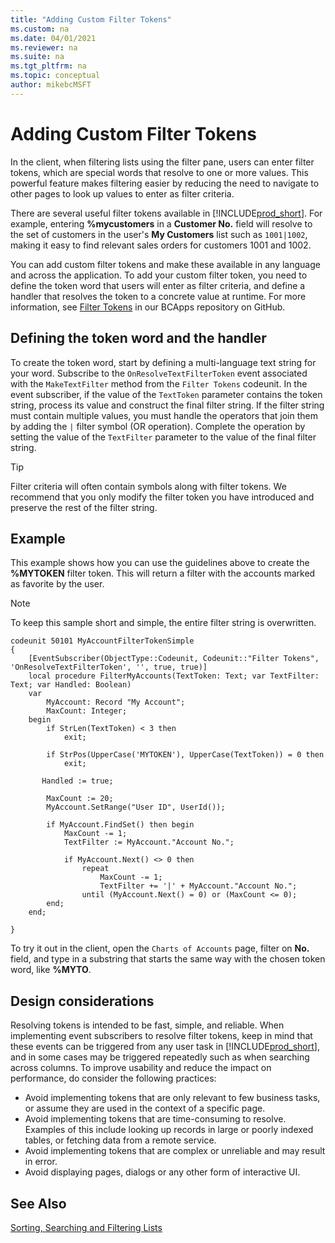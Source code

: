 ```yaml
---
title: "Adding Custom Filter Tokens"
ms.custom: na
ms.date: 04/01/2021
ms.reviewer: na
ms.suite: na
ms.tgt_pltfrm: na
ms.topic: conceptual
author: mikebcMSFT
---
```


# Adding Custom Filter Tokens

In the client, when filtering lists using the filter pane, users can enter filter tokens, which are special words that resolve to one or more values. This powerful feature makes filtering easier by reducing the need to navigate to other pages to look up values to enter as filter criteria.

There are several useful filter tokens available in [!INCLUDE[prod_short](../developer/includes/prod_short.md)]. For example, entering **%mycustomers** in a **Customer No.** field will resolve to the set of customers in the user's **My Customers** list such as `1001|1002`, making it easy to find relevant sales orders for customers 1001 and 1002.

You can add custom filter tokens and make these available in any language and across the application. To add your custom filter token, you need to define the token word that users will enter as filter criteria, and define a handler that resolves the token to a concrete value at runtime. For more information, see [Filter Tokens](https://github.com/microsoft/BCApps/tree/main/src/System%20Application/App/Filter%20Tokens) in our BCApps repository on GitHub.

## Defining the token word and the handler

To create the token word, start by defining a multi-language text string for your word. Subscribe to the `OnResolveTextFilterToken` event associated with the `MakeTextFilter` method from the `Filter Tokens` codeunit.
In the event subscriber, if the value of the `TextToken` parameter contains the token string, process its value and construct the final filter string. If the filter string must contain multiple values, you must handle the operators that join them by adding the `|` filter symbol (OR operation). Complete the operation by setting the value of the `TextFilter` parameter to the value of the final filter string.

> [!TIP]  
> Filter criteria will often contain symbols along with filter tokens. We recommend that you only modify the filter token you have introduced and preserve the rest of the filter string.

## Example

This example shows how you can use the guidelines above to create the **%MYTOKEN** filter token. This will return a filter with the accounts marked as favorite by the user.

> [!NOTE]  
> To keep this sample short and simple, the entire filter string is overwritten.

```AL
codeunit 50101 MyAccountFilterTokenSimple
{
    [EventSubscriber(ObjectType::Codeunit, Codeunit::"Filter Tokens", 'OnResolveTextFilterToken', '', true, true)]
    local procedure FilterMyAccounts(TextToken: Text; var TextFilter: Text; var Handled: Boolean)
    var
        MyAccount: Record "My Account";
        MaxCount: Integer;
    begin
        if StrLen(TextToken) < 3 then
            exit;

        if StrPos(UpperCase('MYTOKEN'), UpperCase(TextToken)) = 0 then
            exit;

       Handled := true;

        MaxCount := 20;
        MyAccount.SetRange("User ID", UserId());

        if MyAccount.FindSet() then begin
            MaxCount -= 1;
            TextFilter := MyAccount."Account No.";

            if MyAccount.Next() <> 0 then
                repeat
                    MaxCount -= 1;
                    TextFilter += '|' + MyAccount."Account No.";
                until (MyAccount.Next() = 0) or (MaxCount <= 0);
        end;
    end;

}

```
To try it out in the client, open the `Charts of Accounts` page, filter on **No.** field, and type in a substring that starts the same way with the chosen token word, like **%MYTO**.

<!--
## Filter token example
This example extends the application with a new token word "%mysalesperson" representing my salesperson code as defined in the user table.
-->

## Design considerations

Resolving tokens is intended to be fast, simple, and reliable. When implementing event subscribers to resolve filter tokens, keep in mind that these events can be triggered from any user task in [!INCLUDE[prod_short](../developer/includes/prod_short.md)], and in some cases may be triggered repeatedly such as when searching across columns. To improve usability and reduce the impact on performance, do consider the following practices:

 - Avoid implementing tokens that are only relevant to few business tasks, or assume they are used in the context of a specific page.
 - Avoid implementing tokens that are time-consuming to resolve. Examples of this include looking up records in large or poorly indexed tables, or fetching data from a remote service.
 - Avoid implementing tokens that are complex or unreliable and may result in error.
 - Avoid displaying pages, dialogs or any other form of interactive UI.


## See Also

[Sorting, Searching and Filtering Lists](/dynamics365/business-central/ui-enter-criteria-filters)
